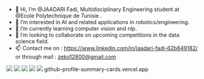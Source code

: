 - 👋 Hi, I’m @JAADARI Fadi, Multidisciplinary Engineering student at @Ecole Polytechnique de Tunisie .
- 👀 I’m interested in AI  and related applications in robotics/engineering.
- 🌱 I’m currently learning computer vision and nlp.
- 💞️ I’m looking to collaborate on upcoming competitions in the data science field.
- 📫 Contact me on : https://www.linkedin.com/in/jaadari-fadi-62b649182/ or through mail : zeko12800@gmail.com

<!---
Techinix/Techinix is a ✨ special ✨ repository because its `README.md` (this file) appears on your GitHub profile.
You can click the Preview link to take a look at your changes.
--->
 ![](http://github-profile-summary-cards.vercel.app/api/cards/profile-details?username=Techinix&theme=github)
 ![](http://github-profile-summary-cards.vercel.app/api/cards/repos-per-language?username=Techinix&theme=github)
![](http://github-profile-summary-cards.vercel.app/api/cards/most-commit-language?username=Techinix&theme=github)
![](http://github-profile-summary-cards.vercel.app/api/cards/stats?username=Techinix&theme=github)
![](http://github-profile-summary-cards.vercel.app/api/cards/productive-time?username=Techinix&theme=github&utcOffset=8)
github-profile-summary-cards.vercel.app
